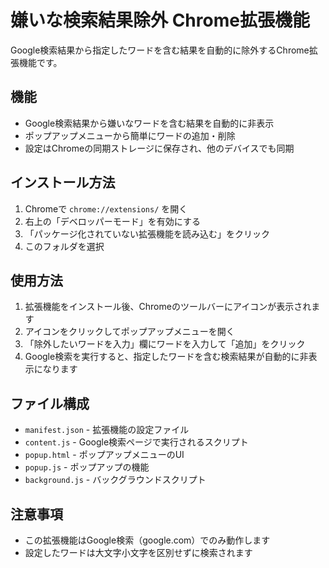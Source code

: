 # 嫌いな検索結果除外 Chrome拡張機能

Google検索結果から指定したワードを含む結果を自動的に除外するChrome拡張機能です。

## 機能

- Google検索結果から嫌いなワードを含む結果を自動的に非表示
- ポップアップメニューから簡単にワードの追加・削除
- 設定はChromeの同期ストレージに保存され、他のデバイスでも同期

## インストール方法

1. Chromeで `chrome://extensions/` を開く
2. 右上の「デベロッパーモード」を有効にする
3. 「パッケージ化されていない拡張機能を読み込む」をクリック
4. このフォルダを選択

## 使用方法

1. 拡張機能をインストール後、Chromeのツールバーにアイコンが表示されます
2. アイコンをクリックしてポップアップメニューを開く
3. 「除外したいワードを入力」欄にワードを入力して「追加」をクリック
4. Google検索を実行すると、指定したワードを含む検索結果が自動的に非表示になります

## ファイル構成

- `manifest.json` - 拡張機能の設定ファイル
- `content.js` - Google検索ページで実行されるスクリプト
- `popup.html` - ポップアップメニューのUI
- `popup.js` - ポップアップの機能
- `background.js` - バックグラウンドスクリプト

## 注意事項

- この拡張機能はGoogle検索（google.com）でのみ動作します
- 設定したワードは大文字小文字を区別せずに検索されます
